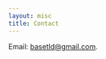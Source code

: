 ```yaml
---
layout: misc
title: Contact
---
```


Email: <a href="mailto:basetld@gmail.com">basetld@gmail.com</a>.
